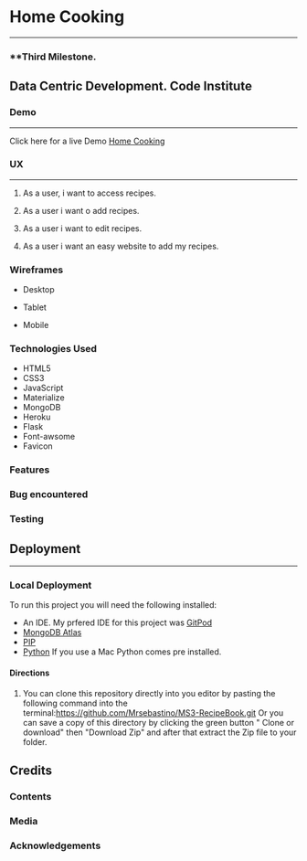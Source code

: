 # Home Cooking
---


### **Third Milestone.
Data Centric Development. Code Institute
---

### Demo 
---
Click here for a live Demo
[Home Cooking]()

### UX
---
1. As a user, i want to access recipes.

2. As a user i want o add recipes.

3. As a user i want to edit recipes.

4. As a user i want an easy website to add my recipes.

### Wireframes

* Desktop

* Tablet

* Mobile

### Technologies Used

* HTML5
* CSS3
* JavaScript
* Materialize
* MongoDB
* Heroku
* Flask
* Font-awsome
* Favicon

### Features


### Bug encountered

### Testing

## Deployment
---
### Local Deployment
To run this project you will need the following installed:
* An IDE. My prfered IDE for this project was [GitPod](https://www.gitpod.io/)
* [MongoDB Atlas](https://www.mongodb.com/cloud/atlas)
* [PIP](https://pip.pypa.io/en/stable/installing/)
* [Python](https://www.python.org/) If you use a Mac Python comes pre installed.

#### Directions
1. You can clone this repository directly into you editor by pasting the following command into the terminal:https://github.com/Mrsebastino/MS3-RecipeBook.git
Or you can save a copy of this directory by clicking the green button " Clone or download" then "Download Zip" and after that extract the Zip file to your folder.

## Credits

### Contents

### Media

### Acknowledgements
